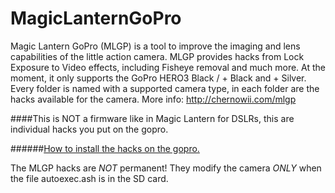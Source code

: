 MagicLanternGoPro
=================
 
Magic Lantern GoPro (MLGP) is a tool to improve the imaging and lens capabilities of the little action camera. MLGP provides hacks from Lock Exposure to Video effects, including Fisheye removal and much more. 
At the moment, it only supports the GoPro HERO3 Black / + Black and + Silver. 
Every folder is named with a supported camera type, in each folder are the hacks available for the camera.
More info: http://chernowii.com/mlgp

####This is NOT a firmware like in Magic Lantern for DSLRs, this are individual hacks you put on the gopro.

######[How to install the hacks on the gopro.](https://gist.github.com/KonradIT/ce55b04ab4ad10592ebf)

The MLGP hacks are *NOT* permanent! They modify the camera *ONLY* when the file autoexec.ash is in the SD card.

